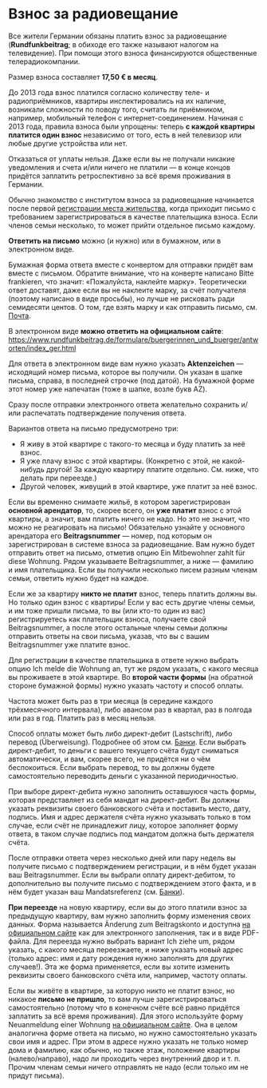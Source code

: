 # Взнос за радиовещание

Все жители Германии обязаны платить взнос за радиовещание (**Rundfunkbeitrag**; в обиходе его также называют налогом на телевидение). При помощи этого взноса финансируются общественные телерадиокомпании.

Размер взноса составляет **17,50 € в месяц**.

До 2013 года взнос платился согласно количеству теле- и радиоприёмников, квартиры инспектировались на их наличие, возникали сложности по поводу того, считать ли приёмником, например, мобильный телефон с интернет-соединением. Начиная с 2013 года, правила взноса были упрощены: теперь **с каждой квартиры платится один взнос** независимо от того, есть в ней телевизор или любые другие устройства или нет.

Отказаться от уплаты нельзя. Даже если вы не получали никакие уведомления и счета и/или ничего не платили — в конце концов придётся заплатить ретроспективно за всё время проживания в Германии.

Обычно знакомство с институтом взноса за радиовещание начинается после первой [регистрации места жительства](address-registration.md), когда приходит письмо с требованием зарегистрироваться в качестве плательщика взноса. Если членов семьи несколько, то может прийти отдельное письмо каждому.

**Ответить на письмо** можно (и нужно) или в бумажном, или в электронном виде.

Бумажная форма ответа вместе с конвертом для отправки придёт вам вместе с письмом. Обратите внимание, что на конверте написано Bitte frankieren, что значит: «Пожалуйста, наклейте марку». Теоретически ответ доставят, даже если вы не наклеите марку, за счёт получателя (поэтому написано в виде просьбы), но лучше не рисковать ради семидесяти центов. О том, где взять марку и как отправить письмо, см. [Почта](post.md).

В электронном виде **можно ответить на официальном сайте**: https://www.rundfunkbeitrag.de/formulare/buergerinnen_und_buerger/antworten/index_ger.html

Для ответа в электронном виде вам нужно указать **Aktenzeichen** — исходящий номер письма, которое вы получили. Он указан в шапке письма, справа, в последней строчке (под датой). На бумажной форме этот номер уже напечатан (тоже в шапке, возле букв AZ).

Сразу после отправки электронного ответа желательно сохранить и/или распечатать подтверждение получения ответа.

Вариантов ответа на письмо предусмотрено три:
- Я живу в этой квартире с такого-то месяца и буду платить за неё взнос.
- Я уже плачу взнос с этой квартиры. (Конкретно с этой, не какой-нибудь другой! За каждую квартиру платите отдельно. См. ниже, что делать при переезде.)
- Другой человек, живущий в этой квартире, уже платит за неё взнос.

Если вы временно снимаете жильё, в котором зарегистрирован **основной арендатор**, то, скорее всего, он **уже платит** взнос с этой квартиры, а значит, вам платить ничего не надо. Но это не значит, что можно не реагировать на письмо! Обязательно узнайте у основного арендатора его **Beitragsnummer** — номер, под которым он зарегистрирован в системе взноса за радиовещание. Вам нужно будет отправить ответ на письмо, отметив опцию Ein Mitbewohner zahlt für diese Wohnung. Рядом указываете Beitragsnummer, а ниже — фамилию и имя плательщика. Если вы получили несколько писем разным членам семьи, ответить нужно будет на каждое.

Если же за квартиру **никто не платит** взнос, теперь платить должны вы. Но только один взнос с квартиры! Если у вас есть другие члены семьи, и им тоже пришли письма, то вы (или кто-то один из вас) регистрируетесь как плательщик взноса, получаете свой Beitragsnummer, а после этого остальные члены семьи должны отправить ответы на свои письма, указав, что вы с вашим Beitragsnummer уже платите взнос.

Для регистрации в качестве плательщика в ответе нужно выбрать опцию Ich melde die Wohnung an, тут же рядом указать, с какого месяца вы проживаете в этой квартире. Во **второй части формы** (на обратной стороне бумажной формы) нужно указать частоту и способ оплаты.

Частота может быть раз в три месяца (в середине каждого трёхмесячного интервала), либо авансом раз в квартал, раз в полгода или раз в год. Платить раз в месяц нельзя.

Способ оплаты может быть либо директ-дебит (Lastschrift), либо перевод (Überweisung). Подробнее об этом см. [Банки](banks.md). Если выбрать директ-дебит, то деньги с вашего текущего счёта будут сниматься автоматически, и вам, скорее всего, не придётся ни о чём беспокоиться. Если выбрать перевод, то вы должны будете самостоятельно переводить деньги с указанной периодичностью.

При выборе директ-дебита нужно заполнить оставшуюся часть формы, которая представляет из себя мандат на директ-дебит. Вы должны указать реквизиты своего банковского счёта и поставить место, дату, подпись. Имя и адрес держателя счёта нужно указывать только в том случае, если счёт не принадлежит лицу, которое заполняет форму ответа, в таком случае подпись под мандатом должна быть держателя счёта.

После отправки ответа через несколько дней или пару недель вы получите письмо с подтверждением регистрации, и в нём будет указан ваш Beitragsnummer. Если вы выбрали оплату директ-дебитом, то дополнительно вы получите письмо с подтверждением этого факта, и в нём будет указан ваш Mandatsreferenz (см. [Банки](banks.md)).

**При переезде** на новую квартиру, если вы до этого платили взнос за предыдущую квартиру, вам нужно заполнить форму изменения своих данных. Форма называется Änderung zum Beitragskonto и доступна [на официальном сайте](https://www.rundfunkbeitrag.de/formulare/buergerinnen_und_buerger/index_ger.html) как для электронного заполнения, так и в виде PDF-файла. Для переезда нужно выбрать вариант Ich ziehe um, рядом указать, с какого месяца переезжаете, и ниже указать новый адрес (только адрес: имя и дату рождения нужно заполнять для других случаев!). Эта же форма применяется, если вы хотите изменить реквизиты своего банковского счёта или, например, частоту оплаты.

Если вы живёте в квартире, за которую никто не платит взнос, но никакое **письмо не пришло**, то вам лучше зарегистрироваться самостоятельно (потому что в конечном счёте всё равно придётся заплатить за всё время проживания). Для этого используйте форму Neuanmeldung einer Wohnung [на официальном сайте](https://www.rundfunkbeitrag.de/formulare/buergerinnen_und_buerger/index_ger.html). Она в целом аналогична форме ответа на письмо, но нужно самостоятельно указать свои имя и адрес. При этом в адресе нужно указать не только номер дома и фамилию, как обычно, но также этаж, положение квартиры (налево/направо), надо ли проходить через внутренний двор и т. п. Прочим членам семьи ничего отправлять не надо (если только им не придут письма).
